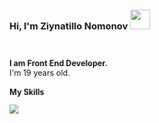 ### Hi, I'm Ziynatillo Nomonov <img src="https://media.giphy.com/media/hvRJCLFzcasrR4ia7z/giphy.gif" width="35px" >
<br />

<b>I am Front End Developer. </b> 
<br />
I'm 19 years old.
<br />
<br />
<b> My Skills </b>
<br />
<code>
<img src="https://www.google.com/url?sa=i&url=https%3A%2F%2Fwww.vhv.rs%2Fviewpic%2FhJoiJoT_html-css-logo-png-transparent-png%2F&psig=AOvVaw2cOT0BCYlMaFuSmMWFKqCD&ust=1652890722398000&source=images&cd=vfe&ved=0CAwQjRxqFwoTCLC9vqj45vcCFQAAAAAdAAAAABAo" >
</code>

